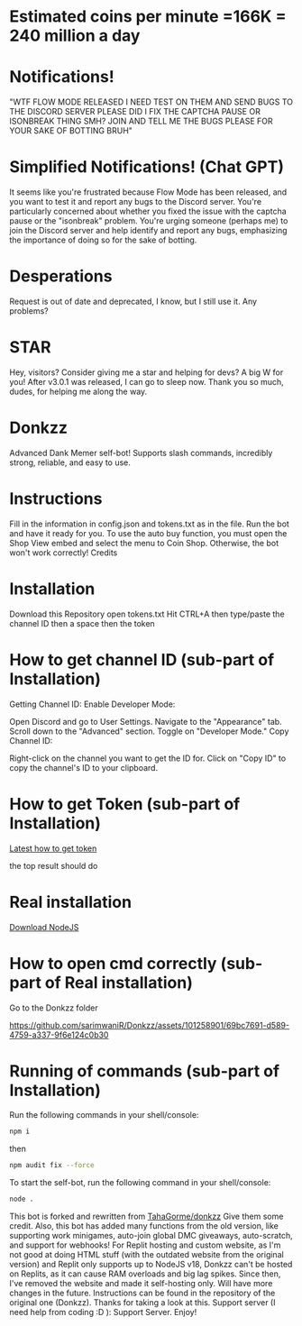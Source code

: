# Estimated coins per minute =166K = 240 million a day 
# Notifications!
"WTF FLOW MODE RELEASED I NEED TEST ON THEM AND SEND BUGS TO THE DISCORD SERVER PLEASE
DID I FIX THE CAPTCHA PAUSE OR ISONBREAK THING SMH?
JOIN AND TELL ME THE BUGS PLEASE FOR YOUR SAKE OF BOTTING BRUH"
# Simplified Notifications! (Chat GPT)
It seems like you're frustrated because Flow Mode has been released, and you want to test it and report any bugs to the Discord server. You're particularly concerned about whether you fixed the issue with the captcha pause or the "isonbreak" problem. You're urging someone (perhaps me) to join the Discord server and help identify and report any bugs, emphasizing the importance of doing so for the sake of botting.

# Desperations
Request is out of date and deprecated, I know, but I still use it. Any problems?

# STAR
Hey, visitors? Consider giving me a star and helping for devs? A big W for you!
After v3.0.1 was released, I can go to sleep now. Thank you so much, dudes, for helping me along the way.

# Donkzz
Advanced Dank Memer self-bot! Supports slash commands, incredibly strong, reliable, and easy to use.

# Instructions
Fill in the information in config.json and tokens.txt as in the file.
Run the bot and have it ready for you.
To use the auto buy function, you must open the Shop View embed and select the menu to Coin Shop. Otherwise, the bot won't work correctly!
Credits
# Installation
Download this Repository
open tokens.txt
Hit CTRL+A then type/paste the channel ID then a space then the token 
# How to get channel ID (sub-part of Installation)
Getting Channel ID:
Enable Developer Mode:

Open Discord and go to User Settings.
Navigate to the "Appearance" tab.
Scroll down to the "Advanced" section.
Toggle on "Developer Mode."
Copy Channel ID:

Right-click on the channel you want to get the ID for.
Click on "Copy ID" to copy the channel's ID to your clipboard.
# How to get Token (sub-part of Installation) 
[Latest how to get token](https://www.youtube.com/results?search_query=how+to+get+token+id+in+discord&sp=EgIIBQ%253D%253D)

the top result should do 
# Real installation 
[Download NodeJS](https://nodejs.org/en/download)
# How to open cmd correctly (sub-part of Real installation) 
Go to the Donkzz folder

https://github.com/sarimwaniR/Donkzz/assets/101258901/69bc7691-d589-4759-a337-9f6e124c0b30

# Running of commands (sub-part of Installation)
Run the following commands in your shell/console:

```bash
npm i
```
then 
```bash
npm audit fix --force
```
To start the self-bot, run the following command in your shell/console:

```bash
node .

```
This bot is forked and rewritten from [TahaGorme/donkzz](https://github.com/TahaGorme/slashy) Give them some credit.
Also, this bot has added many functions from the old version, like supporting work minigames, auto-join global DMC giveaways, auto-scratch, and support for webhooks!
For Replit hosting and custom website, as I'm not good at doing HTML stuff (with the outdated website from the original version) and Replit only supports up to NodeJS v18, Donkzz can't be hosted on Replits, as it can cause RAM overloads and big lag spikes. Since then, I've removed the website and made it self-hosting only. Will have more changes in the future.
Instructions can be found in the repository of the original one (Donkzz). Thanks for taking a look at this.
Support server (I need help from coding :D ): Support Server. Enjoy!
